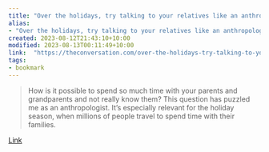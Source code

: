 ```yaml
---
title: "Over the holidays, try talking to your relatives like an anthropologist"
alias:
- "Over the holidays, try talking to your relatives like an anthropologist"
created: 2023-08-12T21:43:10+10:00
modified: 2023-08-13T00:11:49+10:00
link:  "https://theconversation.com/over-the-holidays-try-talking-to-your-relatives-like-an-anthropologist-195637"
tags:
- bookmark
---
```


> How is it possible to spend so much time with your parents and grandparents and not really know them? This question has puzzled me as an anthropologist. It’s especially relevant for the holiday season, when millions of people travel to spend time with their families.

[Link](https://theconversation.com/over-the-holidays-try-talking-to-your-relatives-like-an-anthropologist-195637)